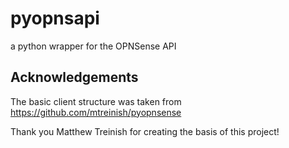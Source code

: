 # pyopnsapi
a python wrapper for the OPNSense API 



## Acknowledgements
The basic client structure was taken from https://github.com/mtreinish/pyopnsense

Thank you Matthew Treinish for creating the basis of this project!
